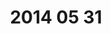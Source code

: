 ---
layout: blog
title: 2014 05 31 
category: blog
lat: 46.87393
lng: -121.51602
altitude: 1645.66
image: https://s3-us-west-2.amazonaws.com/worldcup14/2014-05-31 12:36:48 PDT.jpg
observation: 20140531123648PDT
---